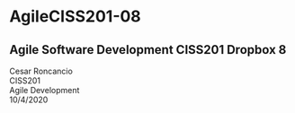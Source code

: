 # AgileCISS201-08
Agile Software Development CISS201 Dropbox 8
----------------------------------------------------------------------------

Cesar Roncancio <br>
CISS201 <br>
Agile Development <br>
10/4/2020 
